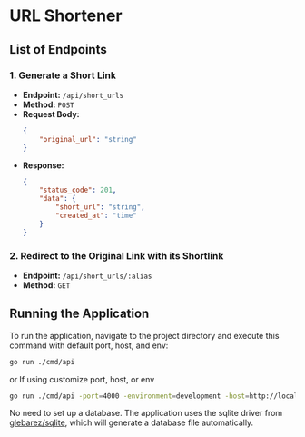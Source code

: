 # URL Shortener

## List of Endpoints

### 1. Generate a Short Link
- **Endpoint:** `/api/short_urls`
- **Method:** `POST`
- **Request Body:**
    ```json
    {
        "original_url": "string"
    }
    ```
- **Response:**
    ```json
    {
        "status_code": 201,
        "data": {
            "short_url": "string",
            "created_at": "time"
        }
    }
    ```

### 2. Redirect to the Original Link with its Shortlink
- **Endpoint:** `/api/short_urls/:alias`
- **Method:** `GET`

## Running the Application

To run the application, navigate to the project directory and execute this command with default port, host, and env:

```sh
go run ./cmd/api 
```

or If using customize port, host, or env 

```sh
go run ./cmd/api -port=4000 -environment=development -host=http://localhost 
```

No need to set up a database. The application uses the sqlite driver from [glebarez/sqlite](https://github.com/glebarez/sqlite), which will generate a database file automatically.